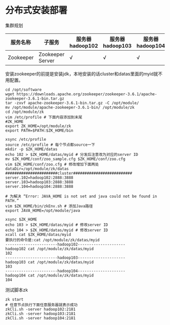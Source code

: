 # 分布式安装部署

集群规划

| 服务名称  | 子服务           | 服务器  hadoop102 | 服务器  hadoop103 | 服务器  hadoop104 |
| --------- | ---------------- | ----------------- | ----------------- | ----------------- |
| Zookeeper | Zookeeper Server | √                 | √                 | √                 |

安装zookeeper的前提是安装jdk，本地安装的话cluster和datas里面的myid就不用配置。

```
cd /opt/software
wget https://downloads.apache.org/zookeeper/zookeeper-3.6.1/apache-zookeeper-3.6.1-bin.tar.gz
tar -zxvf apache-zookeeper-3.6.1-bin.tar.gz -C /opt/module/
mv /opt/module/apache-zookeeper-3.6.1-bin/ /opt/module/zk
cd /opt/module/zk
vim /etc/profile # 下面内容添加到末尾
#ZK_HOME
export ZK_HOME=/opt/module/zk
export PATH=$PATH:$ZK_HOME/bin

xsync /etc/profile
source /etc/profile # 每个节点都source一下
mkdir -p $ZK_HOME/datas
echo 102 > $ZK_HOME/datas/myid # 分发后注意改为对应的server ID
mv $ZK_HOME/conf/zoo_sample.cfg $ZK_HOME/conf/zoo.cfg
vim $ZK_HOME/conf/zoo.cfg # 修改增加下面两处
dataDir=/opt/module/zk/datas
#######################cluster##########################
server.102=hadoop102:2888:3888
server.103=hadoop103:2888:3888
server.104=hadoop104:2888:3888

# 为解决 “Error: JAVA_HOME is not set and java could not be found in PATH.”
vim $ZK_HOME/bin/zkEnv.sh # 添加Java路径
export JAVA_HOME=/opt/module/java

xsync $ZK_HOME
echo 103 > $ZK_HOME/datas/myid # 修改server ID
echo 104 > $ZK_HOME/datas/myid # 修改server ID
xcall cat $ZK_HOME/datas/myid
要执行的命令是:cat /opt/module/zk/datas/myid
-----------------------hadoop102---------------------
hadoop102 cat /opt/module/zk/datas/myid
102
-----------------------hadoop103---------------------
hadoop103 cat /opt/module/zk/datas/myid
103
-----------------------hadoop104---------------------
hadoop104 cat /opt/module/zk/datas/myid
104
```

测试脚本zk

```
zk start
# 任意节点执行下面任意服务器就表示成功
zkCli.sh -server hadoop102:2181
zkCli.sh -server hadoop103:2181
zkCli.sh -server hadoop104:2181
```

